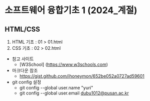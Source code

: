 # 소프트웨어 융합기초 1 (2024_계절)
## HTML/CSS

1. HTML 기초 : 01 > 01.html
2. CSS 기초 : 02 > 02.html

+ 참고 사이트
    + [W3School] (https://www.w3schools.com)
+ 마크다운 참조
    + https://gist.github.com/ihoneymon/652be052a0727ad59601
+ git config 설정
    + git config --global user.name "yuri"
    + git config --global user.email dubu1012@pusan.ac.kr